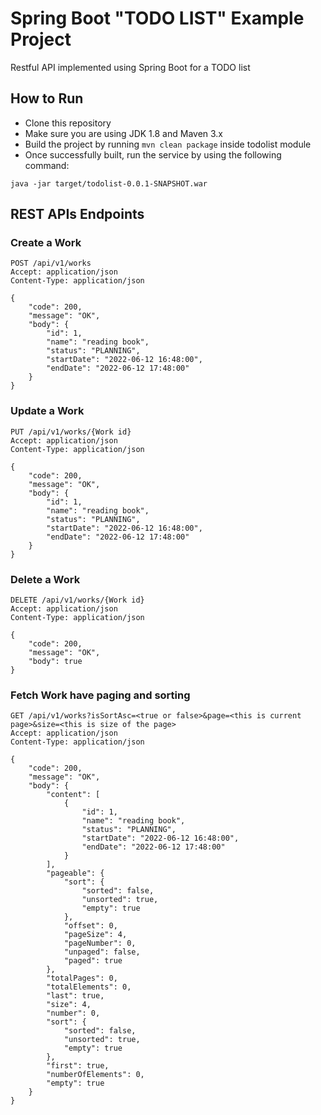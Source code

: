 # Spring Boot "TODO LIST" Example Project
Restful API implemented using Spring Boot for a TODO list

## How to Run

* Clone this repository 
* Make sure you are using JDK 1.8 and Maven 3.x
* Build the project by running `mvn clean package` inside todolist module
* Once successfully built, run the service by using the following command:
```
java -jar target/todolist-0.0.1-SNAPSHOT.war
```

## REST APIs Endpoints
### Create a Work
```
POST /api/v1/works
Accept: application/json
Content-Type: application/json

{
    "code": 200,
    "message": "OK",
    "body": {
        "id": 1,
        "name": "reading book",
        "status": "PLANNING",
        "startDate": "2022-06-12 16:48:00",
        "endDate": "2022-06-12 17:48:00"
    }
}

```

### Update a Work
```
PUT /api/v1/works/{Work id}
Accept: application/json
Content-Type: application/json

{
    "code": 200,
    "message": "OK",
    "body": {
        "id": 1,
        "name": "reading book",
        "status": "PLANNING",
        "startDate": "2022-06-12 16:48:00",
        "endDate": "2022-06-12 17:48:00"
    }
}

```

### Delete a Work
```
DELETE /api/v1/works/{Work id}
Accept: application/json
Content-Type: application/json

{
    "code": 200,
    "message": "OK",
    "body": true
}

```
### Fetch Work have paging and sorting
```
GET /api/v1/works?isSortAsc=<true or false>&page=<this is current page>&size=<this is size of the page>
Accept: application/json
Content-Type: application/json

{
    "code": 200,
    "message": "OK",
    "body": {
        "content": [
            {
                "id": 1,
                "name": "reading book",
                "status": "PLANNING",
                "startDate": "2022-06-12 16:48:00",
                "endDate": "2022-06-12 17:48:00"
            }
        ],
        "pageable": {
            "sort": {
                "sorted": false,
                "unsorted": true,
                "empty": true
            },
            "offset": 0,
            "pageSize": 4,
            "pageNumber": 0,
            "unpaged": false,
            "paged": true
        },
        "totalPages": 0,
        "totalElements": 0,
        "last": true,
        "size": 4,
        "number": 0,
        "sort": {
            "sorted": false,
            "unsorted": true,
            "empty": true
        },
        "first": true,
        "numberOfElements": 0,
        "empty": true
    }
}

```
